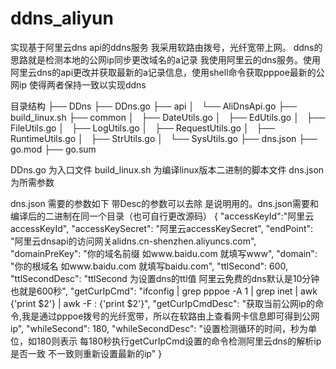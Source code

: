# ddns_aliyun
实现基于阿里云dns api的ddns服务
我采用软路由拨号，光纤宽带上网。
ddns的思路就是检测本地的公网ip同步更改域名的a记录
我使用阿里云的dns服务。使用阿里云dns的api更改并获取最新的a记录信息，使用shell命令获取pppoe最新的公网ip 使得两者保持一致以实现ddns


目录结构
├── DDns
├── DDns.go
├── api
│   └── AliDnsApi.go
├── build_linux.sh
├── common
│   ├── DateUtils.go
│   ├── EdUtils.go
│   ├── FileUtils.go
│   ├── LogUtils.go
│   ├── RequestUtils.go
│   ├── RuntimeUtils.go
│   ├── StrUtils.go
│   └── SysUtils.go
├── dns.json
├── go.mod
├── go.sum


DDns.go 为入口文件
build_linux.sh 为编译linux版本二进制的脚本文件
dns.json 为所需参数

dns.json 需要的参数如下 带Desc的参数可以去除 是说明用的。dns.json需要和编译后的二进制在同一个目录（也可自行更改源码）
{
  "accessKeyId":"阿里云accessKeyId",
  "accessKeySecret": "阿里云accessKeySecret",
  "endPoint": "阿里云dnsapi的访问网关alidns.cn-shenzhen.aliyuncs.com",
  "domainPreKey": "你的域名前缀 如www.baidu.com 就填写www",
  "domain": "你的根域名 如www.baidu.com 就填写baidu.com",
  "ttlSecond": 600,
  "ttlSecondDesc": "ttlSecond 为设置dns的ttl值 阿里云免费的dns默认是10分钟也就是600秒",
  "getCurIpCmd": "ifconfig | grep pppoe -A 1  | grep inet | awk {'print $2'} | awk -F : {'print $2'}",
  "getCurIpCmdDesc": "获取当前公网ip的命令,我是通过pppoe拨号的光纤宽带，所以在软路由上查看网卡信息即可得到公网ip",
  "whileSecond": 180,
  "whileSecondDesc": "设置检测循环的时间，秒为单位，如180则表示 每180秒执行getCurIpCmd设置的命令检测阿里云dns的解析ip是否一致 不一致则重新设置最新的ip"
}




